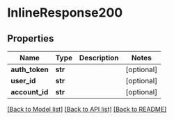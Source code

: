 # InlineResponse200

## Properties
Name | Type | Description | Notes
------------ | ------------- | ------------- | -------------
**auth_token** | **str** |  | [optional] 
**user_id** | **str** |  | [optional] 
**account_id** | **str** |  | [optional] 

[[Back to Model list]](../README.md#documentation-for-models) [[Back to API list]](../README.md#documentation-for-api-endpoints) [[Back to README]](../README.md)


